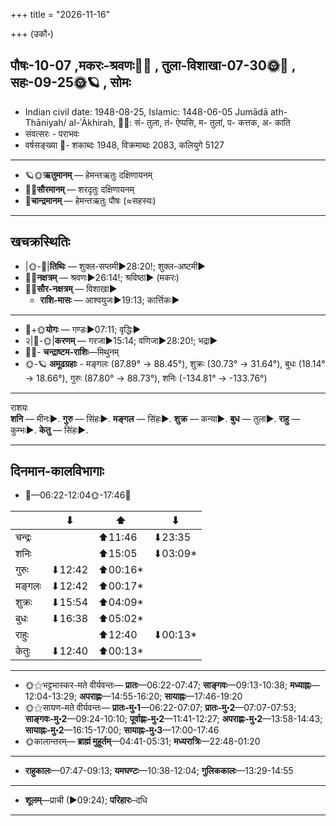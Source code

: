 +++
title = "2026-11-16"

+++
(उकौ॰)
## पौषः-10-07  ,मकरः-श्रवणः🌛🌌  ,  तुला-विशाखा-07-30🌞🌌  ,  सहः-09-25🌞🪐  , सोमः
- Indian civil date: 1948-08-25, Islamic: 1448-06-05 Jumādā ath-Thāniyah/ al-ʾĀkhirah, 🌌🌞: सं- तुला, तं- ऐप्पसि, म- तुलां, प- कत्तक, अ- काति
- संवत्सरः - पराभवः
- वर्षसङ्ख्या 🌛- शकाब्दः 1948, विक्रमाब्दः 2083, कलियुगे 5127
___________________
- 🪐🌞**ऋतुमानम्** — हेमन्तऋतुः दक्षिणायनम्
- 🌌🌞**सौरमानम्** — शरदृतुः दक्षिणायनम्
- 🌛**चान्द्रमानम्** — हेमन्तऋतुः पौषः (≈सहस्यः)
___________________


## खचक्रस्थितिः
- |🌞-🌛|**तिथिः** — शुक्ल-सप्तमी►28:20!; शुक्ल-अष्टमी►  
- 🌌🌛**नक्षत्रम्** — श्रवणः►26:14!; श्रविष्ठा► (मकरः)  
- 🌌🌞**सौर-नक्षत्रम्** — विशाखा►  
  - **राशि-मासः** — आश्वयुजः►19:13; कार्त्तिकः► 
___________________
- 🌛+🌞**योगः** — गण्डः►07:11; वृद्धिः►  
- २|🌛-🌞|**करणम्** — गरजा►15:14; वणिजा►28:20!; भद्रा►  
- 🌌🌛- **चन्द्राष्टम-राशिः**—मिथुनम्  
- 🌞-🪐 **अमूढग्रहाः** - मङ्गलः (87.89° → 88.45°), शुक्रः (30.73° → 31.64°), बुधः (18.14° → 18.66°), गुरुः (87.80° → 88.73°), शनिः (-134.81° → -133.76°)
___________________
राशयः  
**शनि** — मीनः►. **गुरु** — सिंहः►. **मङ्गल** — सिंहः►. **शुक्र** — कन्या►. **बुध** — तुला►. **राहु** — कुम्भः►. **केतु** — सिंहः►. 
___________________


## दिनमान-कालविभागाः
- 🌅—06:22-12:04🌞-17:46🌇  

|      |⬇     |⬆     |⬇     |
|------|-----|-----|------|
|चन्द्रः|     |⬆11:46 |⬇23:35 |
|शनिः   |     |⬆15:05 |⬇03:09*|
|गुरुः  |⬇12:42 |⬆00:16*|     |
|मङ्गलः |⬇12:42 |⬆00:17*|     |
|शुक्रः |⬇15:54 |⬆04:09*|     |
|बुधः   |⬇16:38 |⬆05:02*|     |
|राहुः  |     |⬆12:40 |⬇00:13*|
|केतुः  |⬇12:40 |⬆00:13*|     |
___________________
- 🌞⚝भट्टभास्कर-मते वीर्यवन्तः— **प्रातः**—06:22-07:47; **साङ्गवः**—09:13-10:38; **मध्याह्नः**—12:04-13:29; **अपराह्णः**—14:55-16:20; **सायाह्नः**—17:46-19:20  
- 🌞⚝सायण-मते वीर्यवन्तः— **प्रातः-मु॰1**—06:22-07:07; **प्रातः-मु॰2**—07:07-07:53; **साङ्गवः-मु॰2**—09:24-10:10; **पूर्वाह्णः-मु॰2**—11:41-12:27; **अपराह्णः-मु॰2**—13:58-14:43; **सायाह्नः-मु॰2**—16:15-17:00; **सायाह्नः-मु॰3**—17:00-17:46  
- 🌞कालान्तरम्— **ब्राह्मं मुहूर्तम्**—04:41-05:31; **मध्यरात्रिः**—22:48-01:20  
___________________
- **राहुकालः**—07:47-09:13; **यमघण्टः**—10:38-12:04; **गुलिककालः**—13:29-14:55  
___________________
- **शूलम्**—प्राची (►09:24); **परिहारः**–दधि  
___________________

